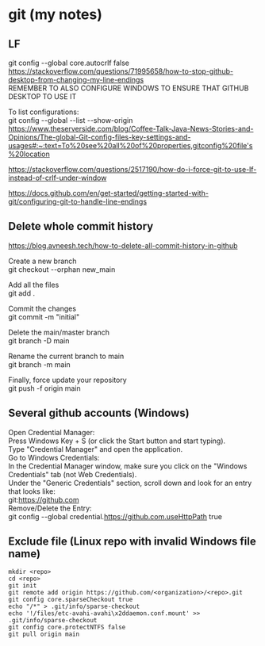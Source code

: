# git (my notes)

## LF
git config --global core.autocrlf false<br>
https://stackoverflow.com/questions/71995658/how-to-stop-github-desktop-from-changing-my-line-endings<br>
REMEMBER TO ALSO CONFIGURE WINDOWS TO ENSURE THAT GITHUB DESKTOP TO USE IT<br>

To list configurations:<br>
git config --global --list --show-origin<br>
https://www.theserverside.com/blog/Coffee-Talk-Java-News-Stories-and-Opinions/The-global-Git-config-files-key-settings-and-usages#:~:text=To%20see%20all%20of%20properties,gitconfig%20file's%20location

https://stackoverflow.com/questions/2517190/how-do-i-force-git-to-use-lf-instead-of-crlf-under-window<br>

https://docs.github.com/en/get-started/getting-started-with-git/configuring-git-to-handle-line-endings

## Delete whole commit history
https://blog.avneesh.tech/how-to-delete-all-commit-history-in-github

Create a new branch<br>
git checkout --orphan new_main

Add all the files<br>
git add .

Commit the changes<br>
git commit -m "initial"

Delete the main/master branch<br>
git branch -D main

Rename the current branch to main<br>
git branch -m main

Finally, force update your repository<br>
git push -f origin main

## Several github accounts (Windows)
Open Credential Manager:<br>
Press Windows Key + S (or click the Start button and start typing).<br>
Type "Credential Manager" and open the application.<br>
Go to Windows Credentials:<br>
In the Credential Manager window, make sure you click on the "Windows Credentials" tab (not Web Credentials).<br>
Under the "Generic Credentials" section, scroll down and look for an entry that looks like:<br>
git:https://github.com<br>
Remove/Delete the Entry:<br>
git config --global credential.https://github.com.useHttpPath true<br>

## Exclude file (Linux repo with invalid Windows file name)
```
mkdir <repo>
cd <repo>
git init
git remote add origin https://github.com/<organization>/<repo>.git
git config core.sparseCheckout true
echo "/*" > .git/info/sparse-checkout
echo '!/files/etc-avahi-avahi\x2ddaemon.conf.mount' >> .git/info/sparse-checkout
git config core.protectNTFS false
git pull origin main
```
